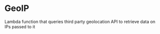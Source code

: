 # GeoIP
Lambda function that queries third party geolocation API to retrieve data on IPs passed to it
